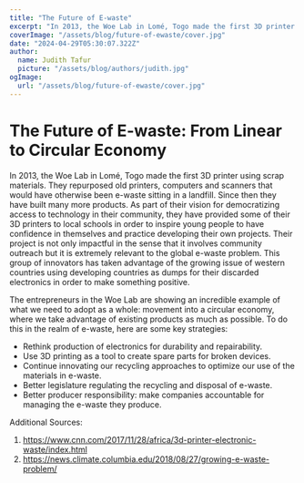 ```yaml
---
title: "The Future of E-waste"
excerpt: "In 2013, the Woe Lab in Lomé, Togo made the first 3D printer using scrap materials. They repurposed old printers, computers and scanners that would have otherwise been e-waste sitting in a landfill."
coverImage: "/assets/blog/future-of-ewaste/cover.jpg"
date: "2024-04-29T05:30:07.322Z"
author:
  name: Judith Tafur
  picture: "/assets/blog/authors/judith.jpg"
ogImage:
  url: "/assets/blog/future-of-ewaste/cover.jpg"
---
```


# The Future of E-waste: From Linear to Circular Economy

In 2013, the Woe Lab in Lomé, Togo made the first 3D printer using scrap materials. They repurposed old printers, computers and scanners that would have otherwise been e-waste sitting in a landfill. Since then they have built many more products. As part of their vision for democratizing access to technology in their community, they have provided some of their 3D printers to local schools in order to inspire young people to have confidence in themselves and practice developing their own projects. Their project is not only impactful in the sense that it involves community outreach but it is extremely relevant to the global e-waste problem. This group of innovators has taken advantage of the growing issue of western countries using developing countries as dumps for their discarded electronics in order to make something positive. 

The entrepreneurs in the Woe Lab are showing an incredible example of what we need to adopt as a whole: movement into a circular economy, where we take advantage of existing products as much as possible. To do this in the realm of e-waste, here are some key strategies: 

- Rethink production of electronics for durability and repairability. 
- Use 3D printing as a tool to create spare parts for broken devices. 
- Continue innovating our recycling approaches to optimize our use of the materials in e-waste. 
- Better legislature regulating the recycling and disposal of e-waste. 
- Better producer responsibility: make companies accountable for managing the e-waste they produce. 

Additional Sources: 

1. https://www.cnn.com/2017/11/28/africa/3d-printer-electronic-waste/index.html
2. https://news.climate.columbia.edu/2018/08/27/growing-e-waste-problem/
